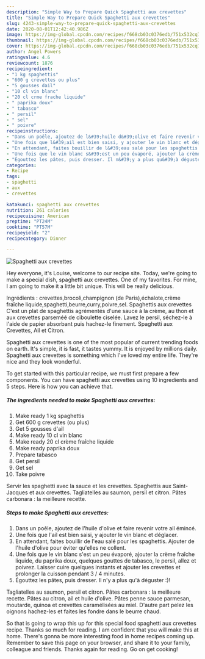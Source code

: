 ```yaml
---
description: "Simple Way to Prepare Quick Spaghetti aux crevettes"
title: "Simple Way to Prepare Quick Spaghetti aux crevettes"
slug: 4243-simple-way-to-prepare-quick-spaghetti-aux-crevettes
date: 2020-08-01T12:42:40.986Z
image: https://img-global.cpcdn.com/recipes/f668cb03c0376edb/751x532cq70/spaghetti-aux-crevettes-photo-principale-de-la-recette.jpg
thumbnail: https://img-global.cpcdn.com/recipes/f668cb03c0376edb/751x532cq70/spaghetti-aux-crevettes-photo-principale-de-la-recette.jpg
cover: https://img-global.cpcdn.com/recipes/f668cb03c0376edb/751x532cq70/spaghetti-aux-crevettes-photo-principale-de-la-recette.jpg
author: Angel Powers
ratingvalue: 4.6
reviewcount: 1876
recipeingredient:
- "1 kg spaghettis"
- "600 g crevettes ou plus"
- "5 gousses dail"
- "10 cl vin blanc"
- "20 cl crme frache liquide"
- " paprika doux"
- " tabasco"
- " persil"
- " sel"
- " poivre"
recipeinstructions:
- "Dans un poêle, ajoutez de l&#39;huile d&#39;olive et faire revenir votre ail émincé."
- "Une fois que l&#39;ail est bien saisi, y ajouter le vin blanc et déglacer."
- "En attendant, faites bouillir de l&#39;eau salé pour les spaghettis. Ajouter de l&#39;huile d&#39;olive pour éviter qu&#39;elles ne collent."
- "Une fois que le vin blanc s&#39;est un peu évaporé, ajouter la crème fraîche liquide, du paprika doux, quelques gouttes de tabasco, le persil, allez et poivrez. Laisser cuire quelques instants et ajouter les crevettes et prolonger la cuisson pendant 3 / 4 minutes."
- "Égouttez les pâtes, puis dresser. Il n&#39;y a plus qu&#39;à déguster :)!"
categories:
- Recipe
tags:
- spaghetti
- aux
- crevettes

katakunci: spaghetti aux crevettes 
nutrition: 261 calories
recipecuisine: American
preptime: "PT24M"
cooktime: "PT57M"
recipeyield: "2"
recipecategory: Dinner

---
```



![Spaghetti aux crevettes](https://img-global.cpcdn.com/recipes/f668cb03c0376edb/751x532cq70/spaghetti-aux-crevettes-photo-principale-de-la-recette.jpg)

Hey everyone, it's Louise, welcome to our recipe site. Today, we're going to make a special dish, spaghetti aux crevettes. One of my favorites. For mine, I am going to make it a little bit unique. This will be really delicious.

Ingrédients : crevettes,brocoli,champignon (de Paris),échalote,crème fraîche liquide,spaghetti,beurre,curry,poivre,sel. Spaghettis aux crevettes C&#39;est un plat de spaghettis agrémentés d&#39;une sauce à la crème, au thon et aux crevettes parseméé de ciboulette ciselée. Lavez le persil, séchez-le à l&#39;aide de papier absorbant puis hachez-le finement. Spaghetti aux Crevettes, Ail et Citron.

Spaghetti aux crevettes is one of the most popular of current trending foods on earth. It's simple, it is fast, it tastes yummy. It is enjoyed by millions daily. Spaghetti aux crevettes is something which I've loved my entire life. They're nice and they look wonderful.


To get started with this particular recipe, we must first prepare a few components. You can have spaghetti aux crevettes using 10 ingredients and 5 steps. Here is how you can achieve that.

<!--inarticleads1-->

##### The ingredients needed to make Spaghetti aux crevettes:

1. Make ready 1 kg spaghettis
1. Get 600 g crevettes (ou plus)
1. Get 5 gousses d&#39;ail
1. Make ready 10 cl vin blanc
1. Make ready 20 cl crème fraîche liquide
1. Make ready  paprika doux
1. Prepare  tabasco
1. Get  persil
1. Get  sel
1. Take  poivre


Servir les spaghetti avec la sauce et les crevettes. Spaghettis aux Saint-Jacques et aux crevettes. Tagliatelles au saumon, persil et citron. Pâtes carbonara : la meilleure recette. 

<!--inarticleads2-->

##### Steps to make Spaghetti aux crevettes:

1. Dans un poêle, ajoutez de l&#39;huile d&#39;olive et faire revenir votre ail émincé.
1. Une fois que l&#39;ail est bien saisi, y ajouter le vin blanc et déglacer.
1. En attendant, faites bouillir de l&#39;eau salé pour les spaghettis. Ajouter de l&#39;huile d&#39;olive pour éviter qu&#39;elles ne collent.
1. Une fois que le vin blanc s&#39;est un peu évaporé, ajouter la crème fraîche liquide, du paprika doux, quelques gouttes de tabasco, le persil, allez et poivrez. Laisser cuire quelques instants et ajouter les crevettes et prolonger la cuisson pendant 3 / 4 minutes.
1. Égouttez les pâtes, puis dresser. Il n&#39;y a plus qu&#39;à déguster :)!


Tagliatelles au saumon, persil et citron. Pâtes carbonara : la meilleure recette. Pâtes au citron, ail et huile d&#39;olive. Pâtes penne sauce parmesan, moutarde, quinoa et crevettes caramélisées au miel. D&#39;autre part pelez les oignons hachez-les et faites les fondre dans le beurre chaud. 

So that is going to wrap this up for this special food spaghetti aux crevettes recipe. Thanks so much for reading. I am confident that you will make this at home. There's gonna be more interesting food in home recipes coming up. Remember to save this page on your browser, and share it to your family, colleague and friends. Thanks again for reading. Go on get cooking!
